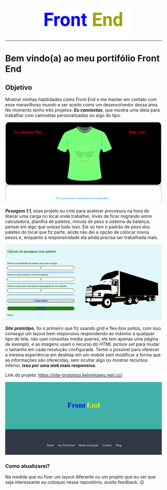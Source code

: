 <p align="center">
  <img src="https://github.com/KelvinLopes/portifolio/blob/master/imgs/frontendtext.png">
</p>

***
# Bem vindo(a) ao meu portifólio Front End

## Objetivo

Mostrar minhas habilidades como Front End e me manter em contato com esse maravilhoso mundo e ser aceito como um desenvolvedor dessa área. No  momento tenho três projetos: 
**_Eu camisetas_**, que mostra uma ideia para trabalhar com camisetas personalizadas ou algo do tipo.

![Tela do projeto eu camisetas](https://github.com/KelvinLopes/portifolio/blob/master/imgs/Projeto-eu-camisetas.png)

**_Pesagem 1.1_**, esse projeto eu criei para acelerar processos na hora de liberar uma carga no local onde trabalhei, invés de ficar migrando entre calculadora, planilha de paletes, minuta de peso e sistema da balança; pensei em algo que unisse tudo isso. Ele só tem o padrão de peso dos paletes do local que fiz parte, ainda não dei a opção de colocar novos pesos e, enquanto a responsividade ela ainda precisa ser trabalhada mais. 

![Tela do projeto Pesagem](https://github.com/KelvinLopes/portifolio/blob/master/imgs/Projeto-pesagem.png)

**_Site prototipo_**, foi o primeiro que fiz usando grid e flex-box juntos, com isso consegui um layout bem responsivo respondendo ao máximo a qualquer tipo de tela, não usei consultas media queries, ele tem apenas uma página de exemplo, e as imagens usam o recurso do _HTML picture set_ para mudar o tamanho em cada resolução configurada. Tentei o possível para oferecer a mesma experiência em desktop em um mobile sem modificar a forma que as informações são oferecidas, sem ocultar algo ou mostrar recursos inferior, **isso por uma web mais responsiva.**

Link do projeto: https://site-prototipo.kelvinlopes.repl.co/

![Tela do projeto Site prototipo](https://github.com/KelvinLopes/portifolio/blob/master/imgs/Projeto-site-prototipo.png)
### Como atualizarei?

Na medida que eu fizer um layout diferente ou um projeto que eu ver que seja interessante eu coloquei nesse repositório, aceito feedback. :wink:
